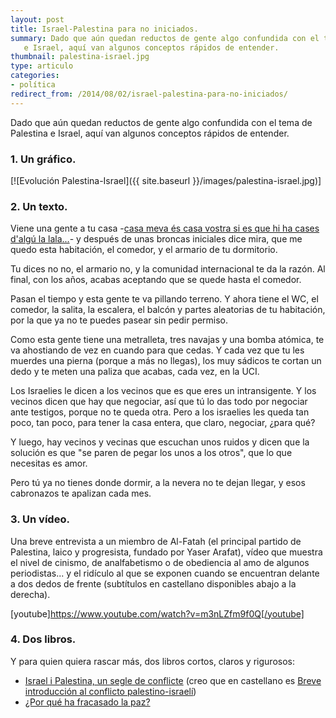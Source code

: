 ```yaml
---
layout: post
title: Israel-Palestina para no iniciados.
summary: Dado que aún quedan reductos de gente algo confundida con el tema de Palestina 
   e Israel, aquí van algunos conceptos rápidos de entender.
thumbnail: palestina-israel.jpg
type: articulo
categories:
- política
redirect_from: /2014/08/02/israel-palestina-para-no-iniciados/
---
```


Dado que aún quedan reductos de gente algo confundida con el tema de Palestina 
e Israel, aquí van algunos conceptos rápidos de entender.

### **1. Un gráfico.**

[![Evolución Palestina-Israel]({{ site.baseurl }}/images/palestina-israel.jpg)]

  
### **2. Un texto.**

Viene una gente a tu casa -[casa meva és casa vostra si es que hi ha cases d'algú la lala...](https://www.youtube.com/watch?v=9C-SjuP0wZo)- 
y después de unas broncas iniciales dice mira, que me quedo esta habitación, 
el comedor, y el armario de tu dormitorio.

Tu dices no no, el armario no, y la comunidad internacional te da la razón. 
Al final, con los años, acabas aceptando que se quede hasta el comedor.

Pasan el tiempo y esta gente te va pillando terreno. Y ahora tiene el WC, 
el comedor, la salita, la escalera, el balcón y partes aleatorias de tu 
habitación, por la que ya no te puedes pasear sin pedir permiso.

Como esta gente tiene una metralleta, tres navajas y una bomba atómica, 
te va ahostiando de vez en cuando para que cedas. Y cada vez que tu les 
muerdes una pierna (porque a más no llegas), los muy sádicos te cortan 
un dedo y te meten una paliza que acabas, cada vez, en la UCI.

Los Israelies le dicen a los vecinos que es que eres un intransigente. 
Y los vecinos dicen que hay que negociar, así que tú lo das todo por 
negociar ante testigos, porque no te queda otra. Pero a los israelies 
les queda tan poco, tan poco, para tener la casa entera, 
que claro, negociar, ¿para qué?

Y luego, hay vecinos y vecinas que escuchan unos ruidos y dicen que la 
solución es que "se paren de pegar los unos a los otros", que lo que 
necesitas es amor.

Pero tú ya no tienes donde dormir, a la nevera no te dejan llegar, y esos 
cabronazos te apalizan cada mes.  

### **3. Un vídeo.**

Una breve entrevista a un miembro de Al-Fatah (el principal partido 
de Palestina, laico y progresista, fundado por Yaser Arafat), vídeo que 
muestra el nivel de cinismo, de analfabetismo o de obediencia al amo de 
algunos periodistas... y el ridículo al que se exponen cuando se 
encuentran delante a dos dedos de frente (subtítulos en castellano 
disponibles abajo a la derecha).

[youtube]https://www.youtube.com/watch?v=m3nLZfm9f0Q[/youtube]  

### **4. Dos libros.**

Y para quien quiera rascar más, dos libros cortos, claros y rigurosos:

*   [Israel i Palestina, un segle de conflicte](%20http://www.casadellibro.com/libro-israel-i-palestina-un-segle-de-conflicte/9788497663069/1245058) (creo que en castellano es [Breve introducción al conflicto palestino-israelí](http://www.catarata.org/libro/mostrar/id/669))
*   [¿Por qué ha fracasado la paz?](http://www.catarata.org/libro/mostrar/id/230)
